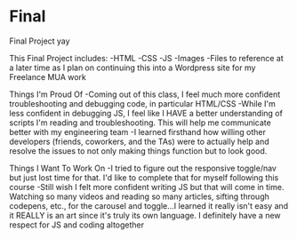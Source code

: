 # Final
Final Project yay

This Final Project includes:
-HTML
-CSS
-JS
-Images
-Files to reference at a later time as I plan on continuing this into a Wordpress site for my Freelance MUA work

Things I'm Proud Of
-Coming out of this class, I feel much more confident troubleshooting and debugging code, in particular HTML/CSS
-While I'm less confident in debugging JS, I feel like I HAVE a better understanding of scripts I'm reading and troubleshooting. This will help me communicate better with my engineering team
-I learned firsthand how willing other developers (friends, coworkers, and the TAs) were to actually help and resolve the issues to not only making things function but to look good. 

Things I Want To Work On
-I tried to figure out the responsive toggle/nav but just lost time for that. I'd like to complete that for myself following this course
-Still wish I felt more confident writing JS but that will come in time. Watching so many videos and reading so many articles, sifting through codepens, etc., for the carousel and toggle...I learned it really isn't easy and it REALLY is an art since it's truly its own language. I definitely have a new respect for JS and coding altogether
